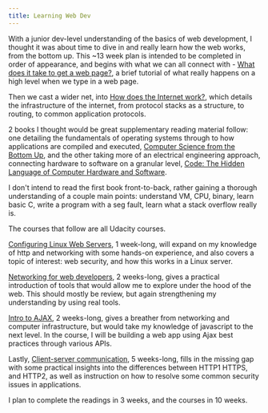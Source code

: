 ```yaml
---
title: Learning Web Dev
---
```


With a junior dev-level understanding of the basics of web development, I thought it was about time to dive in and really learn how the web works, from the bottom up. This ~13 week plan is intended to be completed in order of appearance, and begins with what we can all connect with - [What does it take to get a web page?](http://www.cs.bu.edu/~best/courses/cs109/modules/getwebpage/), a brief tutorial of what really happens on a high level when we type in a web page.

Then we cast a wider net, into [How does the Internet work?](https://web.stanford.edu/class/msande91si/www-spr04/readings/week1/InternetWhitepaper.htm), which details the infrastructure of the internet, from protocol stacks as a structure, to routing, to common application protocols.

2 books I thought would be great supplementary reading material follow: one detailing the fundamentals of operating systems through to how applications are compiled and executed, [Computer Science from the Bottom Up](http://feederio.com/files/book/14825303521699_27b3feca45ef47b0b77c9aa0a1565b0a.pdf), and the other taking more of an electrical engineering approach, connecting hardware to software on a granular level, [Code: The Hidden Language of Computer Hardware and Software](https://bobcarp.files.wordpress.com/2014/07/code-charles-petzold.pdf).

I don't intend to read the first book front-to-back, rather gaining a thorough understanding of a couple main points: understand VM, CPU, binary, learn basic C, write a program with a seg fault, learn what a stack overflow really is.

The courses that follow are all Udacity courses.

[Configuring Linux Web Servers](https://www.udacity.com/course/configuring-linux-web-servers--ud299), 1 week-long, will expand on my knowledge of http and networking with some hands-on experience, and also covers a topic of interest: web security, and how this works in a Linux server.

[Networking for web developers](https://www.udacity.com/course/networking-for-web-developers--ud256), 2 weeks-long, gives a practical introduction of tools that would allow me to explore under the hood of the web. This should mostly be review, but again strengthening my understanding by using real tools.

[Intro to AJAX](https://www.udacity.com/course/intro-to-ajax--ud110), 2 weeks-long, gives a breather from networking and computer infrastructure, but would take my knowledge of javascript to the next level. In the course, I will be building a web app using Ajax best practices through various APIs.

Lastly, [Client-server communication](https://www.udacity.com/course/client-server-communication--ud897), 5 weeks-long, fills in the missing gap with some practical insights into the differences between HTTP1 HTTPS, and HTTP2, as well as instruction on how to resolve some common security issues in applications.


I plan to complete the readings in 3 weeks, and the courses in 10 weeks.
